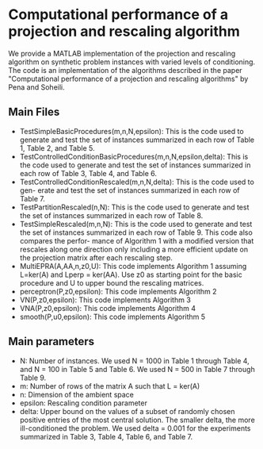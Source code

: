 Computational performance of a projection and rescaling algorithm
=================================================================

We provide a MATLAB implementation of the projection and rescaling algorithm on synthetic problem instances with varied levels of conditioning.  The code is an implementation of the algorithms described in the paper "Computational performance of a projection and rescaling algorithms" by Pena and Soheili.


Main Files
----------

* TestSimpleBasicProcedures(m,n,N,epsilon): This is the code used to generate and test the set of instances summarized in each row of Table 1, Table 2, and Table 5.
* TestControlledConditionBasicProcedures(m,n,N,epsilon,delta): This is the code used to generate and test the set of instances summarized in each row of Table 3, Table 4, and Table 6.
* TestControlledConditionRescaled(m,n,N,delta): This is the code used to gen- erate and test the set of instances summarized in each row of Table 7.
* TestPartitionRescaled(n,N): This is the code used to generate and test the set of instances summarized in each row of Table 8.
* TestSimpleRescaled(m,n,N): This is the code used to generate and test the set of instances summarized in each row of Table 9. This code also compares the perfor- mance of Algorithm 1 with a modified version that rescales along one direction only including a more efficient update on the projection matrix after each rescaling step.
* MultiEPRA(A,AA,n,z0,U): This code implements Algorithm 1 assuming L=ker(A) and Lperp = ker(AA). Use z0 as starting point for the basic procedure and U to upper bound the rescaling matrices.
* perceptron(P,z0,epsilon): This code implements Algorithm 2
* VN(P,z0,epsilon): This code implements Algorithm 3
* VNA(P,z0,epsilon): This code implements Algorithm 4
* smooth(P,u0,epsilon): This code implements Algorithm 5


Main parameters 
---------------

* N: Number of instances. We used N = 1000 in Table 1 through Table 4, and N = 100
in Table 5 and Table 6. We used N = 500 in Table 7 through Table 9.
* m: Number of rows of the matrix A such that L = ker(A)
* n: Dimension of the ambient space
* epsilon: Rescaling condition parameter
* delta: Upper bound on the values of a subset of randomly chosen positive entries of the most central solution. The smaller delta, the more ill-conditioned the problem. We used delta = 0.001 for the experiments summarized in Table 3, Table 4, Table 6, and Table 7.






